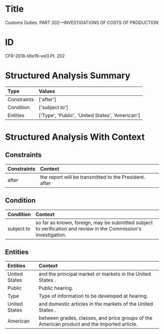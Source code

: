 # Title

 Customs Duties. PART 202—INVESTIGATIONS OF COSTS OF PRODUCTION


# ID

 CFR-2018-title19-vol3.Pt. 202


# Structured Analysis Summary

| Type        | Values                                          |
|:------------|:------------------------------------------------|
| Constraints | ['after']                                       |
| Condition   | ['subject to']                                  |
| Entities    | ['Type', 'Public', 'United States', 'American'] |


# Structured Analysis With Context

 


## Constraints

| Constraints   | Context                                                |
|:--------------|:-------------------------------------------------------|
| after         | the report will be transmitted to the President. after |


## Condition

| Condition   | Context                                                                                                           |
|:------------|:------------------------------------------------------------------------------------------------------------------|
| subject to  | so far as known, foreign, may be submitted subject to  verification and review in the Commission's investigation. |


## Entities

| Entities      | Context                                                                                      |
|:--------------|:---------------------------------------------------------------------------------------------|
| United States | and the principal market or markets in the United States .                                   |
| Public        | Public  hearing.                                                                             |
| Type          | Type  of information to be developed at hearing.                                             |
| United States | and domestic articles in the markets of the United States .                                  |
| American      | between grades, classes, and price groups of the American  product and the imported article. |


